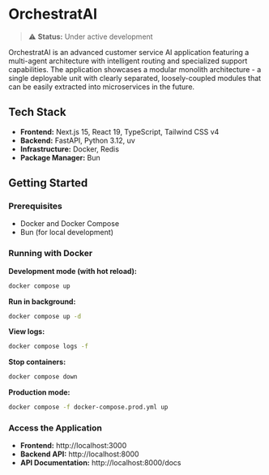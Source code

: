 # OrchestratAI

> ⚠️ **Status:** Under active development

OrchestratAI is an advanced customer service AI application featuring a multi-agent architecture with intelligent routing and specialized support capabilities. The application showcases a modular monolith architecture - a single deployable unit with clearly separated, loosely-coupled modules that can be easily extracted into microservices in the future.

## Tech Stack

- **Frontend:** Next.js 15, React 19, TypeScript, Tailwind CSS v4
- **Backend:** FastAPI, Python 3.12, uv
- **Infrastructure:** Docker, Redis
- **Package Manager:** Bun

## Getting Started

### Prerequisites

- Docker and Docker Compose
- Bun (for local development)

### Running with Docker

**Development mode (with hot reload):**
```bash
docker compose up
```

**Run in background:**
```bash
docker compose up -d
```

**View logs:**
```bash
docker compose logs -f
```

**Stop containers:**
```bash
docker compose down
```

**Production mode:**
```bash
docker compose -f docker-compose.prod.yml up
```

### Access the Application

- **Frontend:** http://localhost:3000
- **Backend API:** http://localhost:8000
- **API Documentation:** http://localhost:8000/docs
